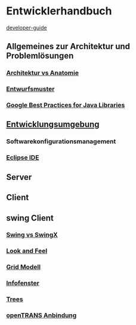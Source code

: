 # Entwicklerhandbuch

[developer-guide](https://adempiere.gitbook.io/docs/v/develop/)

## Allgemeines zur Architektur und Problemlösungen
### [Architektur vs Anatomie](../dev/arch.md)
### [Entwurfsmuster](../dev/patterns.md)
### [Google Best Practices for Java Libraries](https://jlbp.dev/)
## [Entwicklungsumgebung](../dev/ide.md)
### Softwarekonfigurationsmanagement
### [Eclipse IDE](../dev/eclipse.md)
## Server
## Client
## swing Client
### [Swing vs SwingX](../dev/swing.md)
### [Look and Feel](../dev/laf.md)
### [Grid Modell](../dev/grid-model.md)
### [Infofenster](../dev/info.md)
### [Trees](../dev/trees.md)
### [openTRANS Anbindung](../dev/4.opentrans.md)
